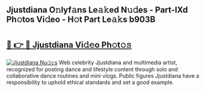## Jjustdiana O𝚗lyf𝚊ns Le𝚊𝚔ed N𝚞𝚍es - Part-lXd Ph𝚘tos Vi𝚍eo - H𝚘t Part Le𝚊𝚔s b903B

# <h2><a href="http://hf455uu.feru.top/?c=Jjustdiana">🔗 👉 🔴 Jjustdiana Vi𝚍𝚎o Ph𝚘t𝚘𝚜</a></h2>

[![Jjustdiana Nu𝚍𝚎s](https://i.imgur.com/0TWrTi3.gif)](http://hf455uu.feru.top/?c=Jjustdiana)
Web celebrity Jjustdiana and multimedia artist, recognized for posting dance and lifestyle content through solo and collaborative dance routines and mini vlogs. Public figures Jjustdiana have a responsibility to uphold ethical standards and set a good example. 
